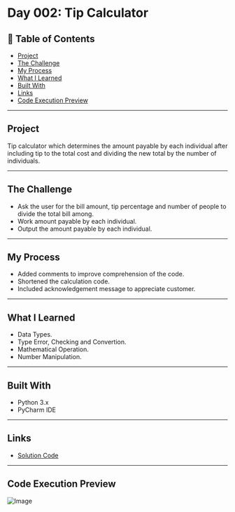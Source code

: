 # Day 002: Tip Calculator

## 📌 Table of Contents
- [Project](#project)
- [The Challenge](#the-challenge)
- [My Process](#my-process)
- [What I Learned](#what-i-learned)
- [Built With](#built-with)
- [Links](#links)
- [Code Execution Preview](#Code-Execution-Preview)

---

## Project
Tip calculator which determines the amount payable by each individual after including tip to the total cost and dividing the new total by the number of individuals.

---

## The Challenge
- Ask the user for the bill amount, tip percentage and number of people to divide the total bill among.
- Work amount payable by each individual.
- Output the amount payable by each individual.

---

## My Process
- Added comments to improve comprehension of the code.
- Shortened the calculation code.
- Included acknowledgement message to appreciate customer.

---

## What I Learned
- Data Types.
- Type Error, Checking and Convertion.
- Mathematical Operation.
- Number Manipulation.


---

## Built With
- Python 3.x
- PyCharm IDE

---

## Links
- [Solution Code](./main.py)

---
## Code Execution Preview
![Image](https://github.com/user-attachments/assets/d1dbfdf6-988b-4f89-9dec-9a90e132ad0e)
